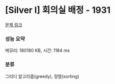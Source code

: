 # [Silver I] 회의실 배정 - 1931 

[문제 링크](https://www.acmicpc.net/problem/1931) 

### 성능 요약

메모리: 180180 KB, 시간: 1184 ms

### 분류

그리디 알고리즘(greedy), 정렬(sorting)

